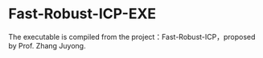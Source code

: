 # Fast-Robust-ICP-EXE
The executable is compiled from the project：Fast-Robust-ICP，proposed by Prof. Zhang Juyong.
